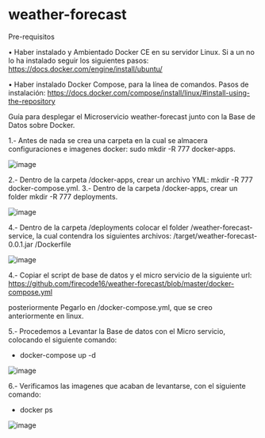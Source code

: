 # weather-forecast

Pre-requisitos

•	Haber instalado y Ambientado Docker CE en su servidor Linux. Si a un no lo ha instalado seguir los siguientes pasos:
https://docs.docker.com/engine/install/ubuntu/

•	Haber instalado Docker Compose, para la línea de comandos. Pasos de instalación:
https://docs.docker.com/compose/install/linux/#install-using-the-repository

Guía para desplegar el Microservicio weather-forecast junto con la Base de Datos sobre Docker.

1.- Antes de nada se crea una carpeta en la cual se almacera configuraciones e imagenes docker: sudo mkdir -R 777 docker-apps.

![image](https://user-images.githubusercontent.com/69737708/215504322-0347fae5-3c35-482e-ad79-38831a78fc25.png)

2.- Dentro de la carpeta /docker-apps, crear un archivo YML: mkdir -R 777 docker-compose.yml.
3.- Dentro de la carpeta /docker-apps, crear un folder mkdir -R 777 deployments.

![image](https://user-images.githubusercontent.com/69737708/215511896-f99f5b01-d84f-4cab-9e9a-d467b18fccd6.png)

4.- Dentro de la carpeta /deployments colocar el folder /weather-forecast-service, la cual contendra los siguientes archivos:
/target/weather-forecast-0.0.1.jar
/Dockerfile

![image](https://user-images.githubusercontent.com/69737708/215513728-9a17fe33-7eef-4779-ad2c-a9a15bca82b0.png)

4.- Copiar el script de base de datos y el micro servicio de la siguiente url:
https://github.com/firecode16/weather-forecast/blob/master/docker-compose.yml

posteriormente Pegarlo en /docker-compose.yml, que se creo anteriormente en linux.

5.- Procedemos a Levantar la Base de datos con el Micro servicio, colocando el siguiente comando:
  - docker-compose up -d
  
  ![image](https://user-images.githubusercontent.com/69737708/215520402-1f1e06dd-b2d6-4006-919b-7838e1b5a9be.png)

6.- Verificamos las imagenes que acaban de levantarse, con el siguiente comando:
  - docker ps
  
  ![image](https://user-images.githubusercontent.com/69737708/215521178-b2cf5e05-0eec-4a3a-90c6-1ac3f7406b29.png)

  

  
